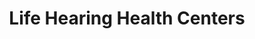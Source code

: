 ---
title: "Life Hearing Health Centers"
url: /naples/life-hearing-health-centers/
shop: Hörgeräte
---